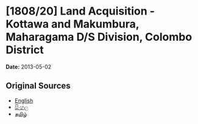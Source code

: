 # [1808/20] Land Acquisition - Kottawa and Makumbura, Maharagama D/S Division, Colombo District

**Date:** 2013-05-02

## Original Sources

- [English](https://documents.gov.lk/view/extra-gazettes/2013/5/1808-20_E.pdf)
- [සිංහල](https://documents.gov.lk/view/extra-gazettes/2013/5/1808-20_S.pdf)
- [தமிழ்](https://documents.gov.lk/view/extra-gazettes/2013/5/1808-20_T.pdf)
